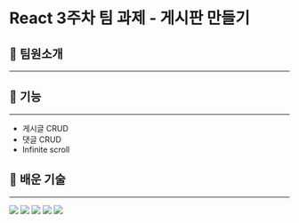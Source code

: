 # React 3주차 팀 과제 - 게시판 만들기

## 📌 팀원소개
---


## 📌 기능
---
- 게시글 CRUD
- 댓글 CRUD
- Infinite scroll

## 📌 배운 기술
---
![](https://img.shields.io/badge/-Redux-red?logo=Redux)
![](https://img.shields.io/badge/-Redux_Tool_kit-orange?logo=Redux)
![](https://img.shields.io/badge/-Styled%20Components-yellow?logo=styled-components&logoColor=white)
![](https://img.shields.io/badge/-Axios-yellowgreen?logo=Axios)
![](https://img.shields.io/badge/-thunk-green)
